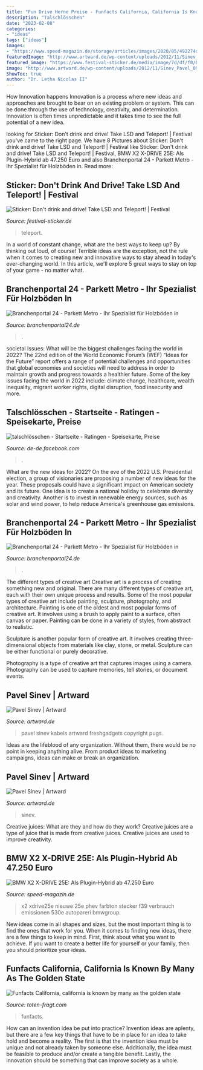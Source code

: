 ```yaml
---
title: "Fun Drive Herne Preise - Funfacts California, California Is Known By Many As The Golden State"
description: "Talschlösschen"
date: "2023-02-08"
categories:
- "ideas"
tags: ["ideas"]
images:
- "https://www.speed-magazin.de/storage/articles/images/2020/05/492274d24e1c89a7cc5e8168922fd99c.jpg"
featuredImage: "http://www.artward.de/wp-content/uploads/2012/11/Sinev_Pavel_09.jpg"
featured_image: "https://www.festival-sticker.de/media/image/7d/df/f0/Dont-drink-and-drive-Take-LSD-and-Teleport.png"
image: "http://www.artward.de/wp-content/uploads/2012/11/Sinev_Pavel_09.jpg"
ShowToc: true
author: "Dr. Letha Nicolas II"
---
```



How Innovation happens
Innovation is a process where new ideas and approaches are brought to bear on an existing problem or system. This can be done through the use of technology, creativity, and determination. Innovation is often times unpredictable and it takes time to see the full potential of a new idea.

	

		
looking for Sticker: Don&#039;t drink and drive! Take LSD and Teleport! | Festival you've came to the right page. We have 8 Pictures about Sticker: Don&#039;t drink and drive! Take LSD and Teleport! | Festival like Sticker: Don&#039;t drink and drive! Take LSD and Teleport! | Festival, BMW X2 X-DRIVE 25E: Als Plugin-Hybrid ab 47.250 Euro and also Branchenportal 24 - Parkett Metro - Ihr Spezialist für Holzböden in. Read more:
		
    
## Sticker: Don&#039;t Drink And Drive! Take LSD And Teleport! | Festival

<img loading=lazy src="https://www.festival-sticker.de/media/image/7d/df/f0/Dont-drink-and-drive-Take-LSD-and-Teleport.png" onerror="this.onerror=null;this.src='https://tse1.mm.bing.net/th?id=OIP.npPJlc96_s_fEabZTW7dJQHaK-&amp;pid=15.1';" alt="Sticker: Don&#039;t drink and drive! Take LSD and Teleport! | Festival">

_Source: festival-sticker.de_

>teleport. 

	

In a world of constant change, what are the best ways to keep up? By thinking out loud, of course! Terrible ideas are the exception, not the rule when it comes to creating new and innovative ways to stay ahead in today's ever-changing world. In this article, we'll explore 5 great ways to stay on top of your game - no matter what.

    
## Branchenportal 24 - Parkett Metro - Ihr Spezialist Für Holzböden In

<img loading=lazy src="https://www.branchenportal24.de/images/links/link5985.gif" onerror="this.onerror=null;this.src='https://tse4.mm.bing.net/th?id=OIP.o9wAlj7sXR15c7WlnorfFAHaJ5&amp;pid=15.1';" alt="Branchenportal 24 - Parkett Metro - Ihr Spezialist für Holzböden in">

_Source: branchenportal24.de_

>. 

	

societal Issues: What will be the biggest challenges facing the world in 2022?
The 22nd edition of the World Economic Forum’s (WEF) “Ideas for the Future” report offers a range of potential challenges and opportunities that global economies and societies will need to address in order to maintain growth and progress towards a healthier future. Some of the key issues facing the world in 2022 include: climate change, healthcare, wealth inequality, migrant worker rights, digital disruption, food insecurity and more.

    
## Talschlösschen - Startseite - Ratingen - Speisekarte, Preise

<img loading=lazy src="https://lookaside.fbsbx.com/lookaside/crawler/media/?media_id=2689640061099306" onerror="this.onerror=null;this.src='https://tse3.mm.bing.net/th?id=OIP.1JgoWnG7QGT6khi8Bql8KAHaKH&amp;pid=15.1';" alt="talschlösschen - Startseite - Ratingen - Speisekarte, Preise">

_Source: de-de.facebook.com_

>. 

	

What are the new ideas for 2022?
On the eve of the 2022 U.S. Presidential election, a group of visionaries are proposing a number of new ideas for the year. These proposals could have a significant impact on American society and its future. One idea is to create a national holiday to celebrate diversity and creativity. Another is to invest in renewable energy sources, such as solar and wind power, to help reduce America's greenhouse gas emissions.

    
## Branchenportal 24 - Parkett Metro - Ihr Spezialist Für Holzböden In

<img loading=lazy src="http://www.branchenportal24.de/images/links/link2786.gif" onerror="this.onerror=null;this.src='https://tse1.mm.bing.net/th?id=OIP.nZ-M1T1B0Ik6nLzKBqK5IgHaEK&amp;pid=15.1';" alt="Branchenportal 24 - Parkett Metro - Ihr Spezialist für Holzböden in">

_Source: branchenportal24.de_

>. 

	

The different types of creative art
Creative art is a process of creating something new and original. There are many different types of creative art, each with their own unique process and results. Some of the most popular types of creative art include painting, sculpture, photography, and architecture.
Painting is one of the oldest and most popular forms of creative art. It involves using a brush to apply paint to a surface, often canvas or paper. Painting can be done in a variety of styles, from abstract to realistic.

Sculpture is another popular form of creative art. It involves creating three-dimensional objects from materials like clay, stone, or metal. Sculpture can be either functional or purely decorative.

Photography is a type of creative art that captures images using a camera. Photography can be used to capture memories, tell stories, or document events.

    
## Pavel Sinev | Artward

<img loading=lazy src="http://www.artward.de/wp-content/uploads/2012/11/Sinev_Pavel_09.jpg" onerror="this.onerror=null;this.src='https://tse2.mm.bing.net/th?id=OIP.M6KeEwHk_VaQJ5MhKfZmMQHaLD&amp;pid=15.1';" alt="Pavel Sinev | Artward">

_Source: artward.de_

>pavel sinev kabels artward freshgadgets copyright pugs. 

	

Ideas are the lifeblood of any organization. Without them, there would be no point in keeping anything alive. From product ideas to marketing campaigns, ideas can make or break an organization.

    
## Pavel Sinev | Artward

<img loading=lazy src="http://www.artward.de/wp-content/uploads/2012/11/Sinev_Pavel_01-200x200.jpg" onerror="this.onerror=null;this.src='https://tse4.mm.bing.net/th?id=OIP.AN3HxPf7mSJ7d84pO-vICQAAAA&amp;pid=15.1';" alt="Pavel Sinev | Artward">

_Source: artward.de_

>sinev. 

	

Creative juices: What are they and how do they work?
Creative juices are a type of juice that is made from creative juices. Creative juices are used to improve creativity.

    
## BMW X2 X-DRIVE 25E: Als Plugin-Hybrid Ab 47.250 Euro

<img loading=lazy src="https://www.speed-magazin.de/storage/articles/images/2020/05/492274d24e1c89a7cc5e8168922fd99c.jpg" onerror="this.onerror=null;this.src='https://tse2.mm.bing.net/th?id=OIP.aXahIbBpT8ipS23jRhmqZQHaFP&amp;pid=15.1';" alt="BMW X2 X-DRIVE 25E: Als Plugin-Hybrid ab 47.250 Euro">

_Source: speed-magazin.de_

>x2 xdrive25e nieuwe 25e phev farbton stecker f39 verbrauch emissionen 530e autopareri bmwgroup. 

	

New ideas come in all shapes and sizes, but the most important thing is to find the ones that work for you. When it comes to finding new ideas, there are a few things to keep in mind. First, think about what you want to achieve. If you want to create a better life for yourself or your family, then you should prioritize your ideas.

    
## Funfacts California, California Is Known By Many As The Golden State

<img loading=lazy src="https://toten-fragt.com/snrxxs/Sen97NP8j6HOypjxNtqRUgHaDz.jpg" onerror="this.onerror=null;this.src='https://tse3.mm.bing.net/th?id=OIP.FXBvgvHLbdf4gMCNn5o4nwAAAA&amp;pid=15.1';" alt="Funfacts California, california is known by many as the golden state">

_Source: toten-fragt.com_

>funfacts. 

	

How can an invention idea be put into practice?
Invention ideas are aplenty, but there are a few key things that have to be in place for an idea to take hold and become a reality. The first is that the invention idea must be unique and not already taken by someone else. Additionally, the idea must be feasible to produce and/or create a tangible benefit. Lastly, the innovation should be something that can improve society as a whole.

